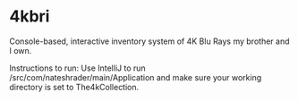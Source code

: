 # 4kbri
Console-based, interactive inventory system of 4K Blu Rays my brother and I own.

Instructions to run:
Use IntelliJ to run /src/com/nateshrader/main/Application and make sure your working directory is set to The4kCollection.
